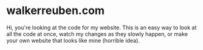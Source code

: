 walkerreuben.com
================

Hi, you're looking at the code for my website. This is an easy way to look at all the code at once, watch my changes as they slowly happen, or make your own website that looks like mine (horrible idea).
